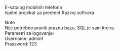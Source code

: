 E-katalog mobilnih telefona<br>
Ispitni projekat za predmet Razvoj softvera<br>

Note<br>
Nije potrebno praviti praznu bazu, SQL je sam kreira.<br>
Parametri za logovanje:<br>
Username: admin1<br>
Prassword: 123

